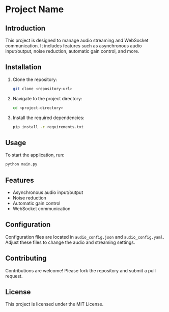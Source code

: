 # Project Name

## Introduction
This project is designed to manage audio streaming and WebSocket communication. It includes features such as asynchronous audio input/output, noise reduction, automatic gain control, and more.

## Installation
1. Clone the repository:
   ```bash
   git clone <repository-url>
   ```
2. Navigate to the project directory:
   ```bash
   cd <project-directory>
   ```
3. Install the required dependencies:
   ```bash
   pip install -r requirements.txt
   ```

## Usage
To start the application, run:
```bash
python main.py
```

## Features
- Asynchronous audio input/output
- Noise reduction
- Automatic gain control
- WebSocket communication

## Configuration
Configuration files are located in `audio_config.json` and `audio_config.yaml`. Adjust these files to change the audio and streaming settings.

## Contributing
Contributions are welcome! Please fork the repository and submit a pull request.

## License
This project is licensed under the MIT License.
